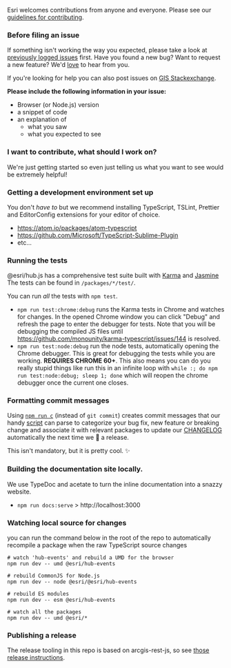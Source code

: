 Esri welcomes contributions from anyone and everyone. Please see our [guidelines for contributing](https://github.com/esri/contributing).

### Before filing an issue

If something isn't working the way you expected, please take a look at [previously logged issues](https://github.com/ArcGIS/hub.js/issues) first.  Have you found a new bug?  Want to request a new feature?  We'd [love](https://github.com/ArcGIS/hub.js/issues/new) to hear from you.

If you're looking for help you can also post issues on [GIS Stackexchange](http://gis.stackexchange.com/questions/ask?tags=esri-oss).

**Please include the following information in your issue:**
* Browser (or Node.js) version
* a snippet of code
* an explanation of
  * what you saw
  * what you expected to see

### I want to contribute, what should I work on?

We're just getting started so even just telling us what you want to see would be extremely helpful!

### Getting a development environment set up

You don't _have to_ but we recommend installing TypeScript, TSLint, Prettier and EditorConfig extensions for your editor of choice.

* https://atom.io/packages/atom-typescript
* https://github.com/Microsoft/TypeScript-Sublime-Plugin
* etc...

### Running the tests

@esri/hub.js has a comprehensive test suite built with [Karma](http://karma-runner.github.io/0.12/index.html) and [Jasmine](https://jasmine.github.io/) The tests can be found in `/packages/*/test/`.

You can run _all_ the tests with `npm test`.

* `npm run test:chrome:debug` runs the Karma tests in Chrome and watches for changes. In the opened Chrome window you can click "Debug" and refresh the page to enter the debugger for tests. Note that you will be debugging the compiled JS files until https://github.com/monounity/karma-typescript/issues/144 is resolved.
* `npm run test:node:debug` run the node tests, automatically opening the Chrome debugger. This is great for debugging the tests while you are working. **REQUIRES CHROME 60+**. This also means you can do you really stupid things like run this in an infinite loop with `while :; do npm run test:node:debug; sleep 1; done` which will reopen the chrome debugger once the current one closes.

### Formatting commit messages

Using [`npm run c`](https://github.com/Esri/hub.js/blob/4aeb8f23c3c91beaf44c05ac32278e5a22b5a69e/package.json#L112) (instead of `git commit`) creates commit messages that our handy [script](https://github.com/Esri/arcgis-rest-js/blob/master/support/changelog.js) can parse to categorize your bug fix, new feature or breaking change and associate it with relevant packages to update our [CHANGELOG](CHANGELOG.md) automatically the next time we :rocket: a release.

This isn't mandatory, but it is pretty cool. :sparkles:

### Building the documentation site locally.

We use TypeDoc and acetate to turn the inline documentation into a snazzy website.

* `npm run docs:serve` > http://localhost:3000

### Watching local source for changes

you can run the command below in the root of the repo to automatically recompile a package when the raw TypeScript source changes

```
# watch 'hub-events' and rebuild a UMD for the browser
npm run dev -- umd @esri/hub-events

# rebuild CommonJS for Node.js
npm run dev -- node @esri/@esri/hub-events

# rebuild ES modules
npm run dev -- esm @esri/hub-events

# watch all the packages
npm run dev -- umd @esri/*
```

### Publishing a release

The release tooling in this repo is based on arcgis-rest-js, so see [those release instructions](https://github.com/Esri/arcgis-rest-js/blob/master/RELEASE.md).
